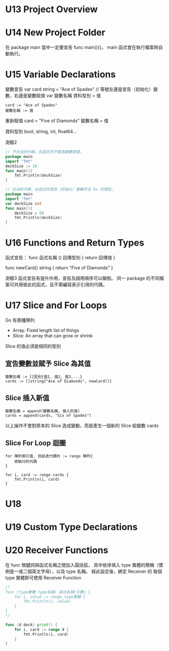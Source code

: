 # U13 Project Overview

# U14 New Project Folder

在 package main 當中一定要宣告 func main(){}。
main 函式會在執行檔案時自動執行。

# U15 Variable Declarations
變數宣告
	var card string = "Ace of Spades" // 等號左邊是宣告（初始化）變數，右邊是變數賦值
    var 變數名稱 資料型別 = 值

    card := "Ace of Spades"
    變數名稱 := 值

重新賦值
    card = "Five of Diamonds"
    變數名稱 = 值


資料型別
bool, string, int, float64...

測驗2
```Go
// 不合法的代碼，在函式外不能為變數賦值。
package main
import "fmt"
deckSize := 20
func main(){
    fmt.Println(deckSize)
}
```

```Go
// 合法的代碼，在函式外宣告（初始化）變數符合 Go 的規定。
package main
import "fmt"
var deckSize int
func main(){
    deckSize = 50
    fmt.Println(deckSize)
}
```

# U16 Functions and Return Types
函式宣告：
func 函式名稱 () 回傳型別 {
    return 回傳值
}

func newCard() string {
	return "Five of Diamonds"
}

測驗3
函式宣告有提升作用，宣告及調用順序可以顛倒。
同一 package 的不同檔案可共用彼此的函式，且不需編寫表示引用的代碼。

# U17 Slice and For Loops
Go 有兩種陣列
- Array: Fixed length list of things
- Slice: An array that can grow or shrink

Slice 的值必須是相同的型別

## 宣告變數並賦予 Slice 為其值

    變數名稱 := []型別{值1, 值2, 值3,...}
	cards := []string{"Ace of Diamonds", newCard()}

## Slice 插入新值

    變數名稱 = append(變數名稱, 插入的值)
	cards = append(cards, "Six of Spades")

以上操作不會對原本的 Slice 造成變動，而是產生一個新的 Slice 給變數 cards

## Slice For Loop 迴圈

    for 陣列索引值, 目前迭代標的 := range 陣列{
        欲執行的代碼
    }

	for i, card := range cards {
		fmt.Println(i, card)
	}

# U18
# U19 Custom Type Declarations
# U20 Receiver Functions
在 func 關鍵詞與函式名稱之間加入圓括弧，
其中依序填入 type 實體的簡稱（慣例是一或二個英文字母），以及 type 名稱。
經此設定後，綁定 Receiver 的 每個 type 實體即可使用 Receiver Function 
```Go
/*
func (type實體 type名稱) 函式名稱(引數) {
	for i, value := range type實體 {
		fmt.Println(i, value)
	}
}
*/ 

func (d deck) print() {
	for i, card := range d {
		fmt.Println(i, card)
	}
}
```